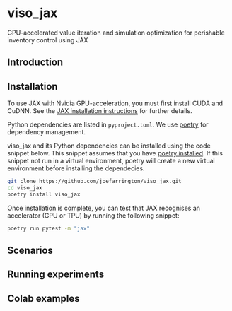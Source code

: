 # viso_jax

GPU-accelerated value iteration and simulation optimization for perishable inventory control using JAX

## Introduction

## Installation

To use JAX with Nvidia GPU-acceleration, you must first install CUDA and CuDNN. See the [JAX installation instructions](https://github.com/google/jax#installation) for further details.

Python dependencies are listed in `pyproject.toml`. We use [poetry](https://python-poetry.org/docs/) for dependency management.

viso_jax and its Python dependencies can be installed using the code snippet below. This snippet assumes that you have [poetry installed](https://python-poetry.org/docs/#installation). If this snippet not run in a virtual environment, poetry will create a new virtual environment before installing the dependecies.

```bash
git clone https://github.com/joefarrington/viso_jax.git
cd viso_jax
poetry install viso_jax
```

Once installation is complete, you can test that JAX recognises an accelerator (GPU or TPU) by running the following snippet:

```bash
poetry run pytest -m "jax"
```

## Scenarios

## Running experiments

## Colab examples
